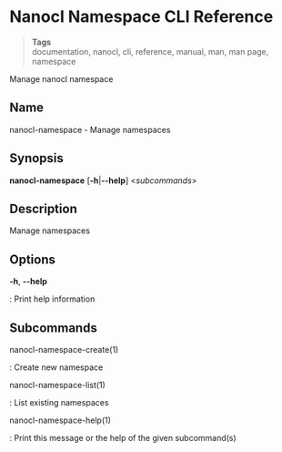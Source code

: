 <h1 id="nxtmdoc-meta-title">Nanocl Namespace CLI Reference</h1>

<blockquote class="tags">
	<strong>Tags</strong>
	</br>
 <span id="nxtmdoc-meta-keywords">
	  documentation, nanocl, cli, reference, manual, man, man page, namespace
  </span>
</blockquote>

<p id="nxtmdoc-meta-description">
Manage nanocl namespace
</p>

<h2>Name</h2>

nanocl-namespace - Manage namespaces

<h2>Synopsis</h2>

**nanocl-namespace** \[**-h**\|**\--help**\] \<*subcommands*\>

<h2>Description</h2>

Manage namespaces

<h2>Options</h2>

**-h**, **\--help**

:   Print help information

<h2>Subcommands</h2>

nanocl-namespace-create(1)

:   Create new namespace

nanocl-namespace-list(1)

:   List existing namespaces

nanocl-namespace-help(1)

:   Print this message or the help of the given subcommand(s)
